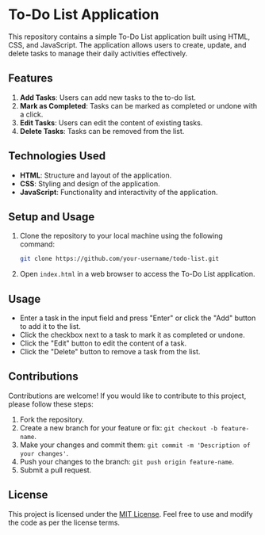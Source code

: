 # To-Do List Application

This repository contains a simple To-Do List application built using HTML, CSS, and JavaScript. The application allows users to create, update, and delete tasks to manage their daily activities effectively.

## Features

1. **Add Tasks**: Users can add new tasks to the to-do list.
2. **Mark as Completed**: Tasks can be marked as completed or undone with a click.
3. **Edit Tasks**: Users can edit the content of existing tasks.
4. **Delete Tasks**: Tasks can be removed from the list.

## Technologies Used

- **HTML**: Structure and layout of the application.
- **CSS**: Styling and design of the application.
- **JavaScript**: Functionality and interactivity of the application.

## Setup and Usage

1. Clone the repository to your local machine using the following command:

    ```bash
    git clone https://github.com/your-username/todo-list.git
    ```

2. Open `index.html` in a web browser to access the To-Do List application.

## Usage

- Enter a task in the input field and press "Enter" or click the "Add" button to add it to the list.
- Click the checkbox next to a task to mark it as completed or undone.
- Click the "Edit" button to edit the content of a task.
- Click the "Delete" button to remove a task from the list.

## Contributions

Contributions are welcome! If you would like to contribute to this project, please follow these steps:

1. Fork the repository.
2. Create a new branch for your feature or fix: `git checkout -b feature-name`.
3. Make your changes and commit them: `git commit -m 'Description of your changes'`.
4. Push your changes to the branch: `git push origin feature-name`.
5. Submit a pull request.

## License

This project is licensed under the [MIT License](LICENSE). Feel free to use and modify the code as per the license terms.
